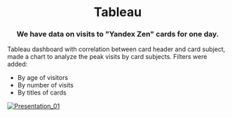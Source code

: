 <h1 align="center">Tableau</h1>
<h3 align="center">We have data on visits to "Yandex Zen" cards for one day.
</h3>

Tableau dashboard with correlation between card header and card subject, made a chart to analyze the peak visits by card subjects. Filters were added:

- By age of visitors
- By number of visits
- By titles of cards

[![Presentation_01](https://https://github.com/aegorovspb/yandex_data_analyst_projects_eng/blob/main/tableau/dash_board.jpg)](https://github.com/aegorovspb/) 